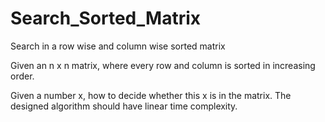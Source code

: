 # Search_Sorted_Matrix
Search in a row wise and column wise sorted matrix

Given an n x n matrix, where every row and column is sorted in increasing order. 

Given a number x, how to decide whether this x is in the matrix. The designed algorithm should have linear time complexity.
